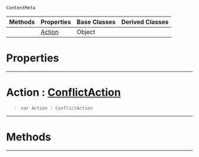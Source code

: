  `ContentMeta`

|Methods|Properties|Base Classes|Derived Classes|
|---|---|---|---|
| |[Action](conflictoptions.md#action-zilch-engine-docum)|Object| |


 #  Properties


---  
 #  Action : [ConflictAction](../enum_reference.md#conflictaction)

> 
> ```TS:Nada
> var Action : ConflictAction


---  
 #  Methods


---  
 

 